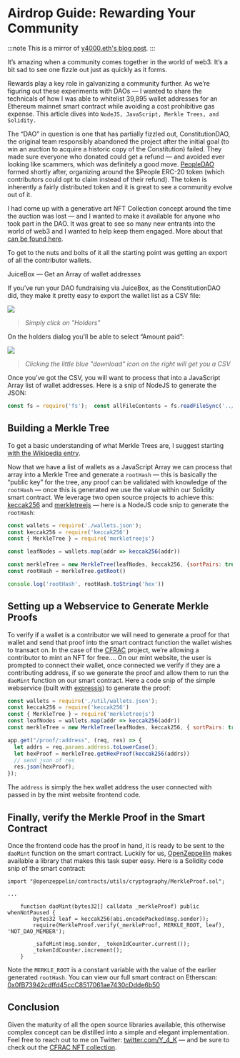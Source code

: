 # Airdrop Guide: Rewarding Your Community

:::note
This is a mirror of [y4000.eth's blog post](https://mirror.xyz/y4000.eth/DwtMwn_rOOqTyTvvshlRLy9jNiKa__hag9zQgAQtSHw).
:::

It’s amazing when a community comes together in the world of web3. It’s a bit sad to see one fizzle out just as quickly as it forms.

Rewards play a key role in galvanizing a community further. As we’re figuring out these experiments with DAOs — I wanted to share the technicals of how I was able to whitelist 39,895 wallet addresses for an Ethereum mainnet smart contract while avoiding a cost prohibitive gas expense. This article dives into `NodeJS, JavaScript, Merkle Trees, and Solidity.`

The “DAO” in question is one that has partially fizzled out, ConstitutionDAO, the original team responsibly abandoned the project after the initial goal (to win an auction to acquire a historic copy of the Constitution) failed. They made sure everyone who donated could get a refund — and avoided ever looking like scammers, which was definitely a good move. [PeopleDAO](https://www.people-dao.com/) formed shortly after, organizing around the $People ERC-20 token (which contributors could opt to claim instead of their refund). The token is inherently a fairly distributed token and it is great to see a community evolve out of it.

I had come up with a generative art NFT Collection concept around the time the auction was lost — and I wanted to make it available for anyone who took part in the DAO. It was great to see so many new entrants into the world of web3 and I wanted to help keep them engaged. More about that [can be found here](https://constitution.y4000.xyz/).

To get to the nuts and bolts of it all the starting point was getting an export of all the contributor wallets.

JuiceBox — Get an Array of wallet addresses

If you’ve run your DAO fundraising via JuiceBox, as the ConstitutionDAO did, they make it pretty easy to export the wallet list as a CSV file:

![](/img/rewarding-your-community/erc20.webp)
> *Simply click on "Holders"*

On the holders dialog you’ll be able to select “Amount paid”:

![](/img/rewarding-your-community/holders.webp)
> *Clicking the little blue "download" icon on the right will get you a CSV*

Once you’ve got the CSV, you will want to process that into a JavaScript Array list of wallet addresses. Here is a snip of NodeJS to generate the JSON:

```js
const fs = require('fs');  const allFileContents = fs.readFileSync('../cdao_wallets.csv', 'utf-8'); let wallets = new Array(); allFileContents.split(/\r?\n/).forEach(line =>  {     wallets.push(line.split(',')[0]); }); fs.writeFileSync('./wallets.json', JSON.stringify(wallets, null, 2) , 'utf-8');
```

## Building a Merkle Tree

To get a basic understanding of what Merkle Trees are, I suggest starting [with the Wikipedia entry](https://en.wikipedia.org/wiki/Merkle_tree).

Now that we have a list of wallets as a JavaScript Array we can process that array into a Merkle Tree and generate a `rootHash` — this is basically the “public key” for the tree, any proof can be validated with knowledge of the `rootHash` — once this is generated we use the value within our Solidity smart contract. We leverage two open source projects to achieve this: [keccak256](https://www.npmjs.com/package/keccak256) and [merkletreejs](https://www.npmjs.com/package/merkletreejs) — here is a NodeJS code snip to generate the `rootHash`:

```js
const wallets = require('./wallets.json');
const keccak256 = require('keccak256')
const { MerkleTree } = require('merkletreejs')

const leafNodes = wallets.map(addr => keccak256(addr))

const merkleTree = new MerkleTree(leafNodes, keccak256, {sortPairs: true})
const rootHash = merkleTree.getRoot()

console.log('rootHash', rootHash.toString('hex'))
```

## Setting up a Webservice to Generate Merkle Proofs

To verify if a wallet is a contributor we will need to generate a proof for that wallet and send that proof into the smart contract function the wallet wishes to transact on. In the case of the [CFRAC](https://constitution.y4000.xyz/) project, we’re allowing a contributor to mint an NFT for free…. On our mint website, the user is prompted to connect their wallet, once connected we verify if they are a contributing address, if so we generate the proof and allow them to run the `daoMint` function on our smart contract. Here a code snip of the simple webservice (built with [expressjs](https://www.npmjs.com/package/express)) to generate the proof:

```js
const wallets = require('./util/wallets.json');
const keccak256 = require('keccak256')
const { MerkleTree } = require('merkletreejs')
const leafNodes = wallets.map(addr => keccak256(addr))
const merkleTree = new MerkleTree(leafNodes, keccak256, { sortPairs: true })

app.get("/proof/:address", (req, res) => {
  let addrs = req.params.address.toLowerCase();
  let hexProof = merkleTree.getHexProof(keccak256(addrs))
  // send json of res
  res.json(hexProof);
});
```

The `address` is simply the hex wallet address the user connected with passed in by the mint website frontend code.

## Finally, verify the Merkle Proof in the Smart Contract

Once the frontend code has the proof in hand, it is ready to be sent to the `daoMint` function on the smart contract. Luckily for us, [OpenZeppeliln](https://openzeppelin.com/) makes available a library that makes this task super easy. Here is a Solidity code snip of the smart contract:

```solidity
import "@openzeppelin/contracts/utils/cryptography/MerkleProof.sol";

...

    function daoMint(bytes32[] calldata _merkleProof) public whenNotPaused {
        bytes32 leaf = keccak256(abi.encodePacked(msg.sender));
        require(MerkleProof.verify(_merkleProof, MERKLE_ROOT, leaf), 'NOT_DAO_MEMBER');

        _safeMint(msg.sender, _tokenIdCounter.current());
        _tokenIdCounter.increment();
    }
```

Note the `MERKLE_ROOT` is a constant variable with the value of the earlier generated `rootHash`. You can view our full smart contract on Etherscan: [0x0fB73942cdffd45ccC8517061ae7430cDdde6b50](https://etherscan.io/address/0x0fB73942cdffd45ccC8517061ae7430cDdde6b50#code)

## Conclusion

Given the maturity of all the open source libraries available, this otherwise complex concept can be distilled into a simple and elegant implementation. Feel free to reach out to me on Twitter: [twitter.com/Y_4_K](https://twitter.com/Y_4_K) — and be sure to check out the [CFRAC NFT collection](https://constitution.y4000.xyz/).
